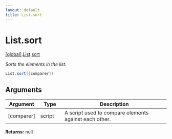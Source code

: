 ```yaml
---
layout: default
title: List.sort
---
```


# List.sort

[\[global\]]({{site.baseurl}}/docs/).[List]({{site.baseurl}}/docs/List/).[sort]({{site.baseurl}}/docs/List/sort/)

_Sorts the elements in the list._

```cs
List.sort([comparer])
```

## Arguments

<table>
  <col width="15%">
  <col width="15%">
  <thead>
    <tr>
      <th>Argument</th>
      <th>Type</th>
      <th>Description</th>
    </tr>
  </thead>
  <tbody>
    <tr>
      <td>[comparer]</td>
      <td>script</td>
      <td>A script used to compare elements against each other.</td>
    </tr>
  </tbody>
</table>

**Returns:** null
